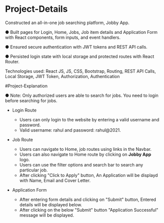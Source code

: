 # Project-Details

Constructed an all-in-one job searching platform, Jobby App.

● Built pages for Login, Home, Jobs, Job item details and Application Form with React components, form inputs, and event
  handlers.

● Ensured secure authentication with JWT tokens and REST API calls.

● Persisted login state with local storage and protected routes with React Router.

Technologies used: React JS, JS, CSS, Bootstrap, Routing, REST API Calls, Local Storage, JWT Token,
Authorization, Authentication



#Project-Explanation

● Note: Only authorized users are able to search for jobs. You need to login before searching for jobs. 

  - Login Route
    - Users can only login to the website by entering a valid username and password.
    - Valid username: rahul and password: rahul@2021.
    
  - Job Route
    - Users can navigate to Home, job routes using links in the Navbar.
    - Users can also navigate to Home route by clicking on **Jobby App** logo.
    - Users can use the filter options and search bar to search any particular job.
    - After clicking "Click to Apply" button, An Application will be displayd with Name, Email and Cover Letter.

 - Application Form
    - After entering form details and clicking on "Submit" button, Entered details will be displayed below.
    - After clicking on the below "Submit" button "Application Successful" message will be displayed.
